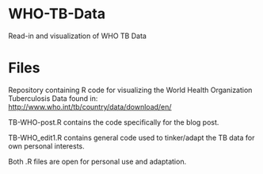 # WHO-TB-Data
Read-in and visualization of WHO TB Data

# Files
Repository containing R code for visualizing the World Health Organization Tuberculosis Data found in: http://www.who.int/tb/country/data/download/en/

TB-WHO-post.R contains the code specifically for the blog post.

TB-WHO_edit1.R contains general code used to tinker/adapt the TB data for own personal interests.

Both .R files are open for personal use and adaptation.
